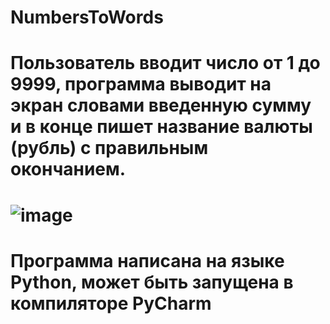 # NumbersToWords
# Пользователь вводит число от 1 до 9999, программа выводит на экран словами введенную сумму и в конце пишет название валюты (рубль) с правильным окончанием.
# ![image](https://user-images.githubusercontent.com/89990312/133981173-791dbcd1-9d6c-42a4-add4-0411c67cc4bf.png)
# Программа написана на языке Python, может быть запущена в компиляторе PyCharm
